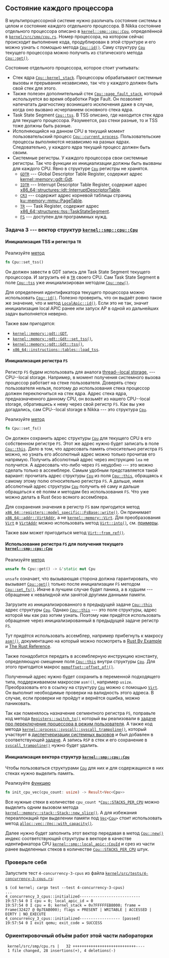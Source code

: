 ## Состояние каждого процессора

В мультипроцессорной системе нужно различать состояние системы в целом и состояние каждого отдельного процессора.
В Nikka состояние отдельного процессора описано в
[`kernel::smp::cpu::Cpu`](../../doc/kernel/smp/cpu/struct.Cpu.html),
определённой в [`kernel/src/smp/cpu.rs`](https://gitlab.com/sergey-v-galtsev/nikka-public/-/blob/master/kernel/src/smp/cpu.rs).
Номер процессора, на котором сейчас происходит выполнение кода, продублирован в этой структуре и его можно узнать с помощью метода
[`Cpu::id()`](../../doc/kernel/smp/cpu/struct.Cpu.html#method.id).
Саму структуру
[`Cpu`](../../doc/kernel/smp/cpu/struct.Cpu.html)
текущего процессора можно получить из статического метода
[`Cpu::get()`](../../doc/kernel/smp/cpu/struct.Cpu.html#method.get).

Состояние отдельного процессора, которое стоит учитывать:

- Стек ядра [`Cpu::kernel_stack`](../../doc/kernel/smp/cpu/struct.Cpu.html#structfield.kernel_stack). Процессоры обрабатывают системные вызовы и прерывания независимо, так что у каждого должен быть свой стек для этого.
- Также полезен дополнительный стек [`Cpu::page_fault_stack`](../../doc/kernel/smp/cpu/struct.Cpu.html#structfield.page_fault_stack), который используется во время обработки Page Fault. Он позволяет напечатать диагностику возникшего исключения даже в случае, когда оно вызвано исчерпанием основного стека ядра.
- Task State Segment [`Cpu::tss`](../../doc/kernel/smp/cpu/struct.Cpu.html#structfield.tss). В TSS описано, где находится стек ядра для текущего процессора. Разумеется, раз стеки разные, то и TSS тоже должны быть разные.
- Исполняющийся на данном CPU в текущий момент пользовательский процесс [`Cpu::current_process`](../../doc/kernel/smp/cpu/struct.Cpu.html#structfield.current_process). Пользовательские процессы выполняются независимо на разных ядрах. Следовательно, у каждого ядра текущий процесс должен быть своим.
- Системные регистры. У каждого процессора свои системные регистры. Так что функции их инициализации должны быть вызваны для каждого CPU. Явно в структуре [`Cpu`](../../doc/kernel/smp/cpu/struct.Cpu.html) регистры не хранятся.
  - [`GDTR`](https://wiki.osdev.org/GDT#GDTR) --- Global Descriptor Table Register, содержит адрес [kernel::memory::gdt::Gdt](../../doc/kernel/memory/gdt/type.Gdt.html).
  - [`IDTR`](https://wiki.osdev.org/IDT#IDTR) --- Interrupt Descriptor Table Register, содержит адрес [x86_64::structures::idt::InterruptDescriptorTable](../../doc/x86_64/structures/idt/struct.InterruptDescriptorTable.html).
  - [`CR3`](https://wiki.osdev.org/CPU_Registers_x86-64#CR3) --- содержит адрес корневой таблицы страниц [ku::memory::mmu::PageTable](../../doc/ku/memory/mmu/type.PageTable.html).
  - [`TR`](https://wiki.osdev.org/CPU_Registers_x86-64#TR) --- Task Register, содержит адрес [x86_64::structures::tss::TaskStateSegment](../../doc/x86_64/structures/tss/struct.TaskStateSegment.html).
  - [`FS`](https://wiki.osdev.org/CPU_Registers_x86-64#FS.base.2C_GS.base) --- доступен для программных нужд.


### Задача 3 --- вектор структур [`kernel::smp::cpu::Cpu`](../../doc/kernel/smp/cpu/struct.Cpu.html)


#### Инициализация TSS и регистра `TR`

Реализуйте [метод](../../doc/kernel/smp/cpu/struct.Cpu.html#method.set_tss)

```rust
fn Cpu::set_tss()
```

Он должен завести в GDT запись для Task State Segment текущего процессора.
И загрузить её в [`TR`](https://wiki.osdev.org/CPU_Registers_x86-64#TR) своего CPU.
Сам Task State Segment в поле [`Cpu::tss`](../../doc/kernel/smp/cpu/struct.Cpu.html#structfield.tss)
уже инициализирован методом
[`Cpu::new()`](../../doc/kernel/smp/cpu/struct.Cpu.html#method.new).

Для определения идентификатора текущего процессора можно использовать
[`Cpu::id()`](../../doc/kernel/smp/cpu/struct.Cpu.html#method.id).
Полезно проверить, что он выдаёт ровно такое же значение, что и метод
[`LocalApic::id()`](../../doc/kernel/smp/local_apic/struct.LocalApic.html#method.id).
Если это не так, значит инициализация local APIC ранее или запуск AP в одной из дальнейших задач выполняется неверно.

Также вам пригодятся:

- [`kernel::memory::gdt::GDT`](../../doc/kernel/memory/gdt/struct.GDT.html),
- [`kernel::memory::gdt::Gdt::set_tss()`](../../doc/kernel/memory/gdt/struct.SmpGdt.html#method.set_tss),
- [`kernel::memory::gdt::Gdt::tss()`](../../doc/kernel/memory/gdt/struct.SmpGdt.html#method.tss),
- [`x86_64::instructions::tables::load_tss`](../../doc/x86_64/instructions/tables/fn.load_tss.html).


#### Инициализация регистра `FS`

Регистр `FS` будем использовать для аналога
[thread--local storage](https://en.wikipedia.org/wiki/Thread-local_storage), ---
CPU--local storage.
Например, в момент получения системного вызова процессор работает на стеке пользователя.
Доверять стеку пользователя нельзя, поэтому до использования стека процессор должен переключиться на стек ядра.
Адрес стека ядра, предназначенного данному CPU, он возьмёт из нашего CPU--local storage, обратившись к нему через свой регистр `FS`.
Как вы уже догадались, сам CPU--local storage в Nikka --- это структура
[`Cpu`](../../doc/kernel/smp/cpu/struct.Cpu.html).

Реализуйте [метод](../../doc/kernel/smp/cpu/struct.Cpu.html#method.set_fs)

```rust
fn Cpu::set_fs()
```

Он должен сохранить адрес структуры
[`Cpu`](../../doc/kernel/smp/cpu/struct.Cpu.html)
для текущего CPU в его собственном регистре `FS`.
Этот же адрес нужно будет записать в поле
[`Cpu::this`](../../doc/kernel/smp/cpu/struct.Cpu.html#structfield.this).
Дело в том, что адресовать память относительно регистра `FS` можно, но узнать его абсолютный адрес можно только прочитав его напрямую.
Получить абсолютный адрес через инструкцию `lea` не получится.
А адресовать что-либо через `FS` неудобно --- это можно сделать только в ассемблере.
Самым удобным представляется такой вариант: прочитать адрес структуры
[`Cpu`](../../doc/kernel/smp/cpu/struct.Cpu.html)
из поля
[`Cpu::this`](../../doc/kernel/smp/cpu/struct.Cpu.html#structfield.this),
обращаясь к самому этому полю относительно регистра `FS`.
А дальше, имея абсолютный адрес структуры
[`Cpu`](../../doc/kernel/smp/cpu/struct.Cpu.html)
получить её саму и дальше обращаться к её полям и методам без использования `FS`.
Что уже можно делать в Rust безо всякого ассемблера.

Для сохранения значения в регистр `FS` вам пригодится метод
[`x86_64::registers::model_specific::FsBase::write()`](../../doc/x86_64/registers/model_specific/struct.FsBase.html#method.write).
Он принимает
[`x86_64::addr::VirtAddr`](../../doc/x86_64/addr/struct.VirtAddr.html),
а не
[`kernel::memory::Virt`](../../doc/kernel/memory/type.Virt.html).
Для преобразования
[`Virt`](../../doc/kernel/memory/type.Virt.html) в
[`VirtAddr`](../../doc/x86_64/addr/struct.VirtAddr.html)
можно использовать метод
[`Virt::into()`](../../doc/kernel/memory/addr/struct.Addr.html#method.into),
см. [примеры](../../doc/kernel/memory/type.Virt.html#%D0%9F%D1%80%D0%B5%D0%BE%D0%B1%D1%80%D0%B0%D0%B7%D0%BE%D0%B2%D0%B0%D0%BD%D0%B8%D1%8F-%D0%BC%D0%B5%D0%B6%D0%B4%D1%83-virt-%D0%B8-virtaddr).

Также вам может пригодиться метод
[`Virt::from_ref()`](../../doc/kernel/memory/addr/struct.Addr.html#method.from_ref).


#### Использование регистра `FS` для получения текущего [`kernel::smp::cpu::Cpu`](../../doc/kernel/smp/cpu/struct.Cpu.html)

Реализуйте [метод](../../doc/kernel/smp/cpu/struct.Cpu.html#method.get)

```rust
unsafe fn Cpu::get() -> &'static mut Cpu
```

`unsafe` означает, что вызывающая сторона должна гарантировать, что вызывает
[`Cpu::get()`](../../doc/kernel/smp/cpu/struct.Cpu.html#method.get)
только после инициализации `FS` методом
[`Cpu::set_fs()`](../../doc/kernel/smp/cpu/struct.Cpu.html#method.set_fs).
Иначе в лучшем случае будет паника, а в худшем --- обращение к невалидной или занятой другими данными памяти.

Загрузите из инициализированного в предыдущей задаче
[`Cpu::this`](../../doc/kernel/smp/cpu/struct.Cpu.html#structfield.this)
адрес структуры
[`Cpu`](../../doc/kernel/smp/cpu/struct.Cpu.html).
Однако
[`Cpu::this`](../../doc/kernel/smp/cpu/struct.Cpu.html#structfield.this) ---
это поле структуры, адрес которой мы как раз хотим узнать.
Поэтому нам придётся использовать обращение через инициализированный в предыдущей задаче регистр `FS`.

Тут придётся использовать ассемблер, например прибегнуть к макросу
[`asm!()`](https://doc.rust-lang.org/core/arch/macro.asm.html),
документацию на который можно посмотреть в
[Rust By Example](https://doc.rust-lang.org/nightly/rust-by-example/unsafe/asm.html) и
[The Rust Reference](https://doc.rust-lang.org/nightly/reference/inline-assembly.html).

Также понадобится передать в ассемблерную инструкцию константу, определяющую смещение поля
[`Cpu::this`](../../doc/kernel/smp/cpu/struct.Cpu.html#structfield.this)
внутри структуры
[`Cpu`](../../doc/kernel/smp/cpu/struct.Cpu.html).
Для этого пригодится макрос
[`memoffset::offset_of!()`](../../doc/memoffset/macro.offset_of.html).

Полученный адрес нужно будет сохранить в переменной подходящего типа, поддерживаемом макросом `asm!()`, например `usize`.
Преобразовать его в ссылку на структуру
[`Cpu`](../../doc/kernel/smp/cpu/struct.Cpu.html)
можно с помощью
[`Virt`](../../doc/kernel/memory/type.Virt.html).
Он выполнит необходимые проверки на валидность этого адреса.
В случае, если проверки не пройдут и вернётся ошибка, можно паниковать.

Так как поменялось назначение сегментного регистра `FS`,
поправьте код метода
[`Registers::switch_to()`](../../doc/kernel/process/registers/struct.Registers.html#method.switch_to)
который вы реализовали в
[задаче про переключение процессора в режим пользователя](../../lab/book/3-process-3-user-mode.html#%D0%97%D0%B0%D0%B4%D0%B0%D1%87%D0%B0-3--%D0%BF%D0%B5%D1%80%D0%B5%D0%BA%D0%BB%D1%8E%D1%87%D0%B5%D0%BD%D0%B8%D0%B5-%D0%BF%D1%80%D0%BE%D1%86%D0%B5%D1%81%D1%81%D0%BE%D1%80%D0%B0-%D0%B2-%D1%80%D0%B5%D0%B6%D0%B8%D0%BC-%D0%BF%D0%BE%D0%BB%D1%8C%D0%B7%D0%BE%D0%B2%D0%B0%D1%82%D0%B5%D0%BB%D1%8F-%D0%B8-%D0%B2%D0%BE%D0%B7%D0%B2%D1%80%D0%B0%D1%82-%D0%B8%D0%B7-%D0%BD%D0%B5%D0%B3%D0%BE).
А также код метода
[`kernel::process::syscall::syscall_trampoline()`](../../doc/kernel/process/syscall/fn.syscall_trampoline.html),
который участвует в
[диспетчеризации системных вызовов](../../lab/book/3-process-4-syscall.html#%D0%94%D0%B8%D1%81%D0%BF%D0%B5%D1%82%D1%87%D0%B5%D1%80%D0%B8%D0%B7%D0%B0%D1%86%D0%B8%D1%8F-%D1%81%D0%B8%D1%81%D1%82%D0%B5%D0%BC%D0%BD%D1%8B%D1%85-%D0%B2%D1%8B%D0%B7%D0%BE%D0%B2%D0%BE%D0%B2)
и был добавлен в соответствующей
[задаче](../../lab/book/3-process-4-syscall.html#%D0%97%D0%B0%D0%B4%D0%B0%D1%87%D0%B0-4--%D0%BF%D0%BE%D0%B4%D0%B4%D0%B5%D1%80%D0%B6%D0%BA%D0%B0-%D1%81%D0%B8%D1%81%D1%82%D0%B5%D0%BC%D0%BD%D1%8B%D1%85-%D0%B2%D1%8B%D0%B7%D0%BE%D0%B2%D0%BE%D0%B2).
А запись `RSP` в стек и его сохранение в
[`syscall_trampoline()`](../../doc/kernel/process/syscall/fn.syscall_trampoline.html)
нужно будет удалить.


#### Инициализация вектора структур [`kernel::smp::cpu::Cpu`](../../doc/kernel/smp/cpu/struct.Cpu.html)

Чтобы пользоваться структурами
[`Cpu`](../../doc/kernel/smp/cpu/struct.Cpu.html)
для них и для содержащихся в них стеках нужно выделить память.

Реализуйте [функцию](../../doc/kernel/smp/cpu/fn.init_cpu_vec.html)

```rust
fn init_cpu_vec(cpu_count: usize) -> Result<Vec<Cpu>>
```

Все нужные стеки в количестве
`cpu_count *`[`Cpu::STACKS_PER_CPU`](../../doc/kernel/smp/cpu/struct.Cpu.html#associatedconstant.STACKS_PER_CPU)
можно выделить одним вызовом метода
[`kernel::memory::stack::Stack::new_slice()`](../../doc/kernel/memory/stack/struct.Stack.html#method.new_slice).
А для избежания переаллокаций при выделении памяти под
[`Vec`](https://doc.rust-lang.org/nightly/alloc/vec/struct.Vec.html)`<`[`Cpu`](../../doc/kernel/smp/cpu/struct.Cpu.html)`>`
стоит использовать метод
[`alloc::vec::Vec::with_capacity()`](https://doc.rust-lang.org/nightly/alloc/vec/struct.Vec.html#method.with_capacity).

Далее нужно будет заполнить этот вектор передавая в метод
[`Cpu::new()`](../../doc/kernel/smp/cpu/struct.Cpu.html#method.new)
индекс соответствующей структуры в векторе в качестве идентификатора CPU
[`kernel::smp::local_apic::CpuId`](../../doc/kernel/smp/local_apic/type.CpuId.html)
и срез из части ранее выделенных стеков в количестве
[`Cpu::STACKS_PER_CPU`](../../doc/kernel/smp/cpu/struct.Cpu.html#associatedconstant.STACKS_PER_CPU)
штук.


### Проверьте себя

Запустите тест `4-concurrency-3-cpus` из файла
[`kernel/src/tests/4-concurrency-3-cpus.rs`](https://gitlab.com/sergey-v-galtsev/nikka-public/-/blob/master/kernel/src/tests/4-concurrency-3-cpus.rs):

```console
$ (cd kernel; cargo test --test 4-concurrency-3-cpus)
...
4_concurrency_3_cpus::initialized---------------------------
19:57:54 0 I cpu = 0; local_apic_id = 0
19:57:54 0 I cpu = 0; kernel_stack = 0v7FFFFFEB8000; frame = Frame(32427 @ 0p7EAB000); flags = PRESENT | WRITABLE | ACCESSED | DIRTY | NO_EXECUTE
4_concurrency_3_cpus::initialized------------------ [passed]
19:57:54 0 I exit qemu; exit_code = SUCCESS
```


### Ориентировочный объём работ этой части лабораторки

```console
 kernel/src/smp/cpu.rs |   32 ++++++++++++++++++++++++++++----
 1 file changed, 28 insertions(+), 4 deletions(-)
```
